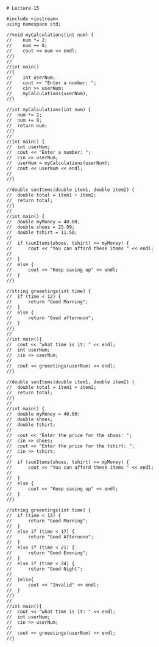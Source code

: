     # Lecture-15

    #include <iostream>
    using namespace std;

    //void myCalculations(int num) {
    //    num *= 2;
    //    num += 8;
    //    cout << num << endl;
    //}
    //
    //int main()
    //{
    //    int userNum;
    //    cout << "Enter a number: ";
    //    cin >> userNum;
    //    myCalculations(userNum);
    //}

    //int myCalculations(int num) {
    //	num *= 2;
    //	num += 8;
    //	return num;
    //}
    //
    //int main() {
    //	int userNum;
    //	cout << "Enter a number: ";
    //	cin >> userNum;
    //	userNum = myCalculations(userNum);
    //	cout << userNum << endl;
    //
    //}

    //double sunItems(double item1, double item2) {
    //	double total = item1 + item2;
    //	return total;
    //}
    //
    //int main() {
    //	double myMoney = 40.00;
    //	double shoes = 25.99;
    //	double tshirt = 11.50;
    //
    //	if (sunItems(shoes, tshirt) <= myMoney) {
    //		cout << "You can afford these items " << endl;
    //
    //	}
    //	else {
    //		cout << "Keep saving up" << endl;
    //	}
    //}

    //string greeetings(int time) {
    //	if (time < 12) {
    //		return "Good Morning";
    //	}
    //	else {
    //		return "Good afternoon";
    //	}
    //}
    //
    //int main(){
    //	cout << "what time is it: " << endl;
    //	int userNum;
    //	cin >> userNum;
    //
    //	cout << greeetings(userNum) << endl;
    //}

    //double sunItems(double item1, double item2) {
    //	double total = item1 + item2;
    //	return total;
    //}
    //
    //int main() {
    //	double myMoney = 40.00;
    //	double shoes;
    //	double tshirt;
    //
    //	cout << "Enter the price for the shoes: ";
    //	cin >> shoes;
    //	cout << "Enter the price for the tshirt: ";
    //	cin >> tshirt;
    //
    //	if (sunItems(shoes, tshirt) <= myMoney) {
    //		cout << "You can afford these items " << endl;
    //
    //	}
    //	else {
    //		cout << "Keep saving up" << endl;
    //	}
    //}

    //string greeetings(int time) {
    //	if (time < 12) {
    //		return "Good Morning";
    //	}
    //	else if (time < 17) {
    //		return "Good Afternoon";
    //	}
    //	else if (time < 21) {
    //		return "Good Evening";
    //	}
    //	else if (time < 24) {
    //		return "Good Night";
    //
    //	}else{
    //		cout << "Invalid" << endl;
    //	}
    //}
    //
    //int main(){
    //	cout << "what time is it: " << endl;
    //	int userNum;
    //	cin >> userNum;
    //
    //	cout << greeetings(userNum) << endl;
    //}

